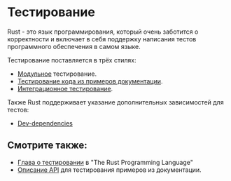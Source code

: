 # Тестирование

Rust - это язык программирования, который очень заботится о корректности и
включает в себя поддержку написания тестов программного обеспечения в самом языке.

Тестирование поставляется в трёх стилях:

- [Модульное](testing/unit_testing.md) тестирование.
- [Тестирование кода из примеров документации](testing/doc_testing.md).
- [Интеграционное тестирование](testing/integration_testing.md).

Также Rust поддерживает указание дополнительных зависимостей для тестов:

- [Dev-dependencies](testing/dev_dependencies.md)

## Смотрите также:

- [Глава о тестировании](https://doc.rust-lang.org/book/ch11-00-testing.html) в "The Rust Programming Language"
- [Описание API](https://rust-lang-nursery.github.io/api-guidelines/documentation.html) для тестирования примеров из документации.
